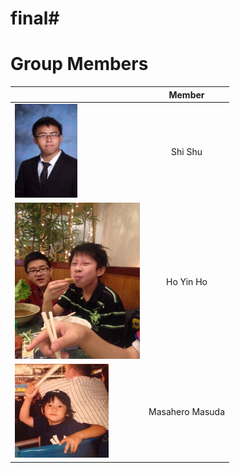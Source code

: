 # final#

# Group Members
|     | **Member** |
|-----|:------------:|
| <img src="pics/shi_shu.jpg" width="100" height="150" /> |Shi Shu |
| <img src="pics/hoyin_ho.jpg" width="200" height="250" /> |Ho Yin Ho |
| <img src="pics/masahero_masuda.jpg" width="150" height="150" /> |Masahero Masuda |

